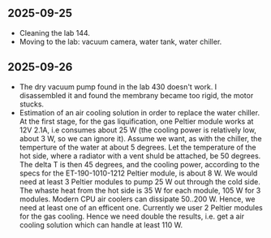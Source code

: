 
## 2025-09-25
+ Cleaning the lab 144.
+ Moving to the lab: vacuum camera, water tank, water chiller.

## 2025-09-26
+ The dry vacuum pump found in the lab 430 doesn't work. I disassembled it and found the membrany became too rigid, the motor stucks.
+ Estimation of an air cooling solution in order to replace the water chiller. At the first stage, for the gas liquification, one Peltier module works at 12V 2.1A, i.e consumes about 25 W (the cooling power is relatively low, about 3 W, so we can ignore it). Assume we want, as with the chiller, the temperture of the water at about 5 degrees. Let the temperature of the hot side, where a radiator with a vent shuld be attached, be 50 degrees. The delta T is then 45 degrees, and the cooling power, according to the specs for the ET-190-1010-1212 Peltier module, is about 8 W. We would need at least 3 Peltier modules to pump 25 W out through the cold side. The whaste heat from the hot side is 35 W for each module, 105 W for 3 modules. Modern CPU air coolers can dissipate 50..200 W. Hence, we need at least one of an efficent one. Currently we user 2 Peltier modules for the gas cooling. Hence we need double the results, i.e. get a air cooling solution which can handle at least 110 W.
